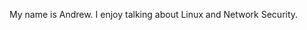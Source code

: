 My name is Andrew. I enjoy talking about Linux and Network Security. 

<!---
andrewy656/andrewy656 is a ✨ special ✨ repository because its `README.md` (this file) appears on your GitHub profile.
You can click the Preview link to take a look at your changes.
--->
